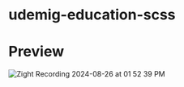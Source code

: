 # udemig-education-scss

# Preview


![Zight Recording 2024-08-26 at 01 52 39 PM](https://github.com/user-attachments/assets/6573183f-5b41-4990-a3ef-c80560a80f1a)
